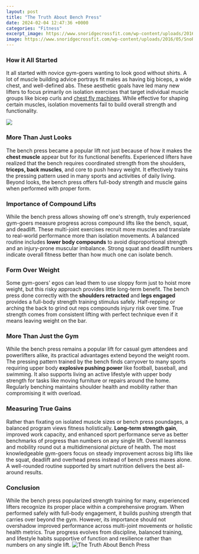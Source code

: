```yaml
---
layout: post
title: "The Truth About Bench Press"
date: 2024-02-04 12:47:36 +0000
categories: "Fitness"
excerpt_image: https://www.snoridgecrossfit.com/wp-content/uploads/2016/05/SnoRidge-CrossFit_Bench-Press.jpg
image: https://www.snoridgecrossfit.com/wp-content/uploads/2016/05/SnoRidge-CrossFit_Bench-Press.jpg
---
```


### How it All Started
It all started with novice gym-goers wanting to look good without shirts. A lot of muscle building advice portrays fit males as having big biceps, a wide chest, and well-defined abs. These aesthetic goals have led many new lifters to focus primarily on isolation exercises that target individual muscle groups like bicep curls and [chest fly machines](https://yt.io.vn/collection/aberle). While effective for shaping certain muscles, isolation movements fail to build overall strength and functionality. 

![](https://3.bp.blogspot.com/-3SsNpbdp4Ho/WT6rqrARE0I/AAAAAAAAECc/FJ7d7wicRs8h853FcTDZdu1v4Au6YnlawCLcB/s1600/bench-press.jpg)
### More Than Just Looks 
The bench press became a popular lift not just because of how it makes the **chest muscle** appear but for its functional benefits. Experienced lifters have realized that the bench requires coordinated strength from the shoulders, **triceps, back muscles**, and core to push heavy weight. It effectively trains the pressing pattern used in many sports and activities of daily living. Beyond looks, the bench press offers full-body strength and muscle gains when performed with proper form.
### Importance of Compound Lifts
While the bench press allows showing off one's strength, truly experienced gym-goers measure progress across compound lifts like the bench, squat, and deadlift. These multi-joint exercises recruit more muscles and translate to real-world performance more than isolation movements. A balanced routine includes **lower body compounds** to avoid disproportional strength and an injury-prone muscular imbalance. Strong squat and deadlift numbers indicate overall fitness better than how much one can isolate bench. 
### Form Over Weight 
Some gym-goers' egos can lead them to use sloppy form just to hoist more weight, but this risky approach provides little long-term benefit. The bench press done correctly with the **shoulders retracted** and **legs engaged** provides a full-body strength training stimulus safely. Half-repping or arching the back to grind out reps compounds injury risk over time. True strength comes from consistent lifting with perfect technique even if it means leaving weight on the bar.
### More Than Just the Gym 
While the bench press remains a popular lift for casual gym attendees and powerlifters alike, its practical advantages extend beyond the weight room. The pressing pattern trained by the bench finds carryover to many sports requiring upper body **explosive pushing power** like football, baseball, and swimming. It also supports living an active lifestyle with upper body strength for tasks like moving furniture or repairs around the home. Regularly benching maintains shoulder health and mobility rather than compromising it with overload. 
### Measuring True Gains  
Rather than fixating on isolated muscle sizes or bench press poundages, a balanced program views fitness holistically. **Long-term strength gain**, improved work capacity, and enhanced sport performance serve as better benchmarks of progress than numbers on any single lift. Overall leanness and mobility round out a multidimensional picture of health. The most knowledgeable gym-goers focus on steady improvement across big lifts like the squat, deadlift and overhead press instead of bench press maxes alone. A well-rounded routine supported by smart nutrition delivers the best all-around results.
### Conclusion
While the bench press popularized strength training for many, experienced lifters recognize its proper place within a comprehensive program. When performed safely with full-body engagement, it builds pushing strength that carries over beyond the gym. However, its importance should not overshadow improved performance across multi-joint movements or holistic health metrics. True progress evolves from discipline, balanced training, and lifestyle habits supportive of function and resilience rather than numbers on any single lift.
![The Truth About Bench Press](https://www.snoridgecrossfit.com/wp-content/uploads/2016/05/SnoRidge-CrossFit_Bench-Press.jpg)